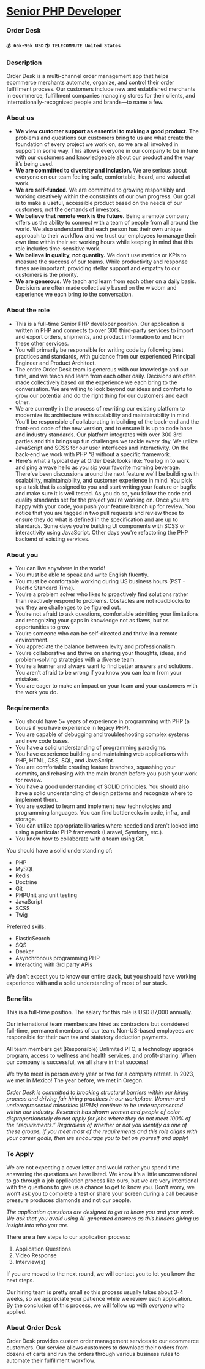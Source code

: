 # [Senior PHP Developer](https://www.remotewlb.com/apply/senior-php-developer-38109)  
### Order Desk  
#### `💰 65k-95k USD` `🌎 TELECOMMUTE United States`  

### **Description**

Order Desk is a multi-channel order management app that helps ecommerce merchants automate, organize, and control their order fulfillment process. Our customers include new and established merchants in ecommerce, fulfillment companies managing stores for their clients, and internationally-recognized people and brands—to name a few.  

###  **About us**

  * **We view customer support as essential to making a good product.** The problems and questions our customers bring to us are what create the foundation of every project we work on, so we are all involved in support in some way. This allows everyone in our company to be in tune with our customers and knowledgeable about our product and the way it’s being used.
  * **We are committed to diversity and inclusion.** We are serious about everyone on our team feeling safe, comfortable, heard, and valued at work.
  * **We are self-funded.** We are committed to growing responsibly and working creatively within the constraints of our own progress. Our goal is to make a useful, accessible product based on the needs of our customers, not the demands of investors.
  * **We believe that remote work is the future.** Being a remote company offers us the ability to connect with a team of people from all around the world. We also understand that each person has their own unique approach to their workflow and we trust our employees to manage their own time within their set working hours while keeping in mind that this role includes time-sensitive work.
  * **We believe in quality, not quantity.** We don’t use metrics or KPIs to measure the success of our teams. While productivity and response times are important, providing stellar support and empathy to our customers is the priority.
  * **We are generous.** We teach and learn from each other on a daily basis. Decisions are often made collectively based on the wisdom and experience we each bring to the conversation. 

### **About the role**

  * This is a full-time Senior PHP developer position. Our application is written in PHP and connects to over 300 third-party services to import and export orders, shipments, and product information to and from these other services.
  * You will primarily be responsible for writing code by following best practices and standards, with guidance from our experienced Principal Engineer and Product Architect.
  * The entire Order Desk team is generous with our knowledge and our time, and we teach and learn from each other daily. Decisions are often made collectively based on the experience we each bring to the conversation. We are willing to look beyond our ideas and comforts to grow our potential and do the right thing for our customers and each other.
  * We are currently in the process of rewriting our existing platform to modernize its architecture with scalability and maintainability in mind. You’ll be responsible of collaborating in building of the back-end and the front-end code of the new version, and to ensure it is up to code base and industry standards. Our platform integrates with over 300 3rd parties and this brings up fun challenges we tackle every day. We utilize JavaScript and SCSS for our user interfaces and interactivity. On the back-end we work with PHP ^8 without a specific framework.
  * Here's what a typical day at Order Desk looks like: You log in to work and ping a wave hello as you sip your favorite morning beverage. There've been discussions around the next feature we'll be building with scalability, maintainability, and customer experience in mind. You pick up a task that is assigned to you and start writing your feature or bugfix and make sure it is well tested. As you do so, you follow the code and quality standards set for the project you're working on. Once you are happy with your code, you push your feature branch up for review. You notice that you are tagged in two pull requests and review those to ensure they do what is defined in the specification and are up to standards. Some days you're building UI components with SCSS or interactivity using JavaScript. Other days you're refactoring the PHP backend of existing services.

### **About you**

  * You can live anywhere in the world!
  * You must be able to speak and write English fluently.
  * You must be comfortable working during US business hours (PST - Pacific Standard Time). 
  * You’re a problem solver who likes to proactively find solutions rather than reactively respond to problems. Obstacles are not roadblocks to you they are challenges to be figured out.
  * You’re not afraid to ask questions, comfortable admitting your limitations and recognizing your gaps in knowledge not as flaws, but as opportunities to grow.
  * You’re someone who can be self-directed and thrive in a remote environment.
  * You appreciate the balance between levity and professionalism.
  * You’re collaborative and thrive on sharing your thoughts, ideas, and problem-solving strategies with a diverse team.
  * You’re a learner and always want to find better answers and solutions. You aren’t afraid to be wrong if you know you can learn from your mistakes.
  * You are eager to make an impact on your team and your customers with the work you do.

### **Requirements**

  * You should have 5+ years of experience in programming with PHP (a bonus if you have experience in legacy PHP).
  * You are capable of debugging and troubleshooting complex systems and new code bases.
  * You have a solid understanding of programming paradigms.
  * You have experience building and maintaining web applications with PHP, HTML, CSS, SQL, and JavaScript.
  * You are comfortable creating feature branches, squashing your commits, and rebasing with the main branch before you push your work for review.
  * You have a good understanding of SOLID principles. You should also have a solid understanding of design patterns and recognize where to implement them.
  * You are excited to learn and implement new technologies and programming languages. You can find bottlenecks in code, infra, and storage.
  * You can utilize appropriate libraries where needed and aren’t locked into using a particular PHP framework (Laravel, Symfony, etc.).
  * You know how to collaborate with a team using Git.

You should have a solid understanding of:

  * PHP
  * MySQL
  * Redis
  * Doctrine
  * Git
  * PHPUnit and unit testing
  * JavaScript
  * SCSS
  * Twig

Preferred skills:

  * ElasticSearch
  * SQS
  * Docker
  * Asynchronous programming PHP
  * Interacting with 3rd party APIs

We don’t expect you to know our entire stack, but you should have working experience with and a solid understanding of most of our stack.

###  **Benefits**

This is a full-time position. The salary for this role is USD 87,000 annually.

Our international team members are hired as contractors but considered full-time, permanent members of our team. Non-US-based employees are responsible for their own tax and statutory deduction payments.

All team members get (Responsible) Unlimited PTO, a technology upgrade program, access to wellness and health services, and profit-sharing. When our company is successful, we all share in that success!

We try to meet in person every year or two for a company retreat. In 2023, we met in Mexico! The year before, we met in Oregon.

 _Order Desk is committed to breaking structural barriers within our hiring process and driving fair hiring practices in our workplace. Women and underrepresented minorities (URMs) continue to be underrepresented within our industry. Research has shown women and people of color disproportionately do not apply for jobs where they do not meet 100% of the “requirements.” Regardless of whether or not you identify as one of these groups, if you meet most of the requirements and this role aligns with your career goals, then we encourage you to bet on yourself and apply!_

### To Apply

We are not expecting a cover letter and would rather you spend time answering the questions we have listed. We know it’s a little unconventional to go through a job application process like ours, but we are very intentional with the questions to give us a chance to get to know you. Don’t worry, we won’t ask you to complete a test or share your screen during a call because pressure produces diamonds and not our people.

_The application questions are designed to get to know you and your work. We ask that you avoid using AI-generated answers as this hinders giving us insight into who you are._

There are a few steps to our application process:

  1. Application Questions
  2. Video Response
  3. Interview(s)

If you are moved to the next round, we will contact you to let you know the next steps.

Our hiring team is pretty small so this process usually takes about 3-4 weeks, so we appreciate your patience while we review each application. By the conclusion of this process, we will follow up with _everyone_ who applied.

###  **About Order Desk**

Order Desk provides custom order management services to our ecommerce customers. Our service allows customers to download their orders from dozens of carts and run the orders through various business rules to automate their fulfillment workflow.


